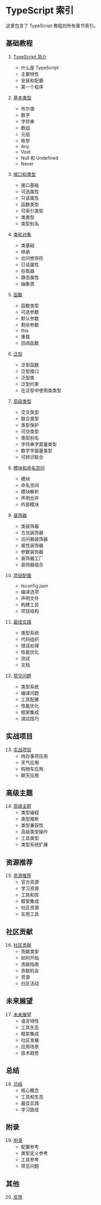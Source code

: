 # TypeScript 索引

这里包含了 TypeScript 教程的所有章节索引。

## 基础教程

1. [TypeScript 简介](./01-introduction.md)
   - 什么是 TypeScript
   - 主要特性
   - 安装和配置
   - 第一个程序

2. [基本类型](./02-basic-types.md)
   - 布尔值
   - 数字
   - 字符串
   - 数组
   - 元组
   - 枚举
   - Any
   - Void
   - Null 和 Undefined
   - Never

3. [接口和类型](./03-interfaces-types.md)
   - 接口基础
   - 可选属性
   - 只读属性
   - 函数类型
   - 可索引类型
   - 类类型
   - 类型别名

4. [类和对象](./04-classes-objects.md)
   - 类基础
   - 继承
   - 访问修饰符
   - 只读属性
   - 存取器
   - 静态属性
   - 抽象类

5. [函数](./05-functions.md)
   - 函数类型
   - 可选参数
   - 默认参数
   - 剩余参数
   - this
   - 重载
   - 回调函数

6. [泛型](./06-generics.md)
   - 泛型函数
   - 泛型接口
   - 泛型类
   - 泛型约束
   - 在泛型中使用类类型

7. [高级类型](./07-advanced-types.md)
   - 交叉类型
   - 联合类型
   - 类型保护
   - 可空类型
   - 类型别名
   - 字符串字面量类型
   - 数字字面量类型
   - 可辨识联合

8. [模块和命名空间](./08-modules-namespaces.md)
   - 模块
   - 命名空间
   - 模块解析
   - 声明合并
   - 外部模块

9. [装饰器](./09-decorators.md)
   - 类装饰器
   - 方法装饰器
   - 访问器装饰器
   - 属性装饰器
   - 参数装饰器
   - 装饰器工厂
   - 装饰器组合

10. [项目配置](./10-project-configuration.md)
    - tsconfig.json
    - 编译选项
    - 声明文件
    - 构建工具
    - 项目结构

11. [最佳实践](./11-best-practices.md)
    - 类型系统
    - 代码组织
    - 错误处理
    - 性能优化
    - 测试
    - 文档

12. [常见问题](./12-faq.md)
    - 类型系统
    - 编译问题
    - 工具配置
    - 性能优化
    - 框架集成
    - 调试技巧

## 实战项目

13. [实战项目](./13-practical-projects.md)
    - 待办事项应用
    - 天气应用
    - 购物车应用
    - 聊天应用

## 高级主题

14. [高级主题](./14-advanced-topics.md)
    - 类型编程
    - 类型推断
    - 类型兼容性
    - 高级类型操作
    - 工具类型
    - 类型系统扩展

## 资源推荐

15. [资源推荐](./15-resources.md)
    - 官方资源
    - 学习资源
    - 工具和库
    - 框架集成
    - 社区资源
    - 实用工具

## 社区贡献

16. [社区贡献](./16-community-contribution.md)
    - 贡献类型
    - 如何开始
    - 贡献指南
    - 贡献机会
    - 资源
    - 社区活动

## 未来展望

17. [未来展望](./17-future.md)
    - 语言特性
    - 工具生态
    - 框架集成
    - 社区发展
    - 应用场景
    - 技术趋势

## 总结

18. [总结](./18-summary.md)
    - 核心概念
    - 工具和生态
    - 最佳实践
    - 学习路径

## 附录

19. [附录](./19-appendix.md)
    - 配置参考
    - 类型定义参考
    - 工具参考
    - 常见问题

## 其他

20. [反馈](./21-feedback.md)
 